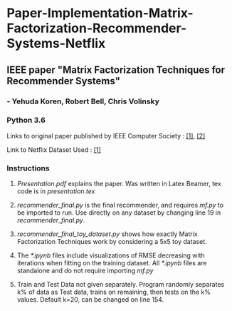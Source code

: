 # Paper-Implementation-Matrix-Factorization-Recommender-Systems-Netflix
## IEEE paper **"Matrix Factorization Techniques for Recommender Systems"** 
### - Yehuda Koren, Robert Bell, Chris Volinsky   
### Python 3.6

Links to original paper published by IEEE Computer Society : [[1]](https://ieeexplore.ieee.org/document/5197422), [[2]](https://datajobs.com/data-science-repo/Recommender-Systems-[Netflix].pdf) 

Link to Netflix Dataset Used : [[1]](https://www.kaggle.com/netflix-inc/netflix-prize-data)

### Instructions 

1) _Presentation.pdf_ explains the paper. Was written in Latex Beamer, tex code is in _presentation.tex_     

2) _recommender_final.py_ is the final recommender, and requires _mf.py_ to be imported to run. Use directly on any dataset by changing line 19 in _recommender_final.py_.   

3) _recommender_final_toy_dataset.py_ shows how exactly Matrix Factorization Techniques work by considering a 5x5 toy dataset.   

4) The _*.ipynb_ files include visualizations of RMSE decreasing with iterations when fitting on the training dataset. All _*.ipynb_ files are standalone and do not require importing _mf.py_

5) Train and Test Data not given separately. Program randomly separates k% of data as Test data, trains on remaining, then tests on the k% values. Default k=20, can be changed on line 154.
